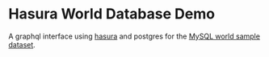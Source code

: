 # Hasura World Database Demo
A graphql interface using [hasura](https://hasura.io/) and postgres for the [MySQL world sample dataset](http://pgfoundry.org/frs/?group_id=1000150&release_id=366#world-world-1.0-title-content).
